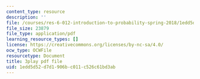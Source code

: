 ```yaml
---
content_type: resource
description: ''
file: /courses/res-6-012-introduction-to-probability-spring-2018/1edd5d52d7d1906bc011c526c61bd3ab_mUxg3j_h5GM.pdf
file_size: 23879
file_type: application/pdf
learning_resource_types: []
license: https://creativecommons.org/licenses/by-nc-sa/4.0/
ocw_type: OCWFile
resourcetype: Document
title: 3play pdf file
uid: 1edd5d52-d7d1-906b-c011-c526c61bd3ab
---
```

